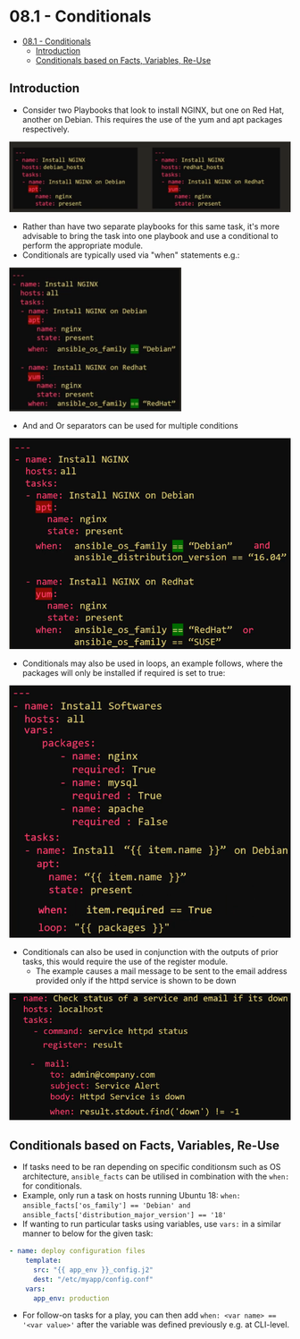 # 08.1 - Conditionals

- [08.1 - Conditionals](#081---conditionals)
  - [Introduction](#introduction)
  - [Conditionals based on Facts, Variables, Re-Use](#conditionals-based-on-facts-variables-re-use)

## Introduction

- Consider two Playbooks that look to install NGINX, but one on Red Hat, another on Debian. This requires the use of the yum and apt packages respectively.

![Separate Playbooks](images/two-scenarios.png)

- Rather than have two separate playbooks for this same task, it's more advisable to bring the task into one playbook and use a conditional to perform the appropriate module.
- Conditionals are typically used via "when" statements e.g.:

![Conditional Example](images/conditional-example.png)

- And and Or separators can be used for multiple conditions

![And Or Example](images/and-or-example.png)

- Conditionals may also be used in loops, an example follows, where the packages will only be installed if required is set to true:

![Conditionals with Loops](images/conditional-loop.png)

- Conditionals can also be used in conjunction with the outputs of prior tasks, this would require the use of the register module.
  - The example causes a mail message to be sent to the email address provided only if the httpd service is shown to be down

![Conditional Output](images/conditional-output.png)

## Conditionals based on Facts, Variables, Re-Use

- If tasks need to be ran depending on specific conditionsm such as OS architecture, `ansible_facts` can be utilised in combination with the `when:` for conditionals.
- Example, only run a task on hosts running Ubuntu 18: `when: ansible_facts['os_family'] == 'Debian' and ansible_facts['distribution_major_version'] == '18'`
- If wanting to run particular tasks using variables, use `vars:` in a similar manner to below for the given task:

```yaml
- name: deploy configuration files
    template:
      src: "{{ app_env }}_config.j2"
      dest: "/etc/myapp/config.conf"
    vars:
      app_env: production
```

- For follow-on tasks for a play, you can then add `when: <var name> == '<var value>'` after the variable was defined previously e.g. at CLI-level.

